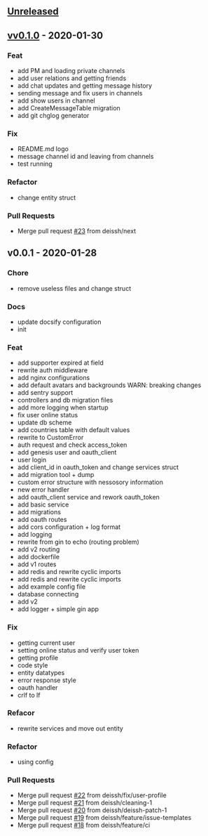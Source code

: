 <a name="unreleased"></a>
## [Unreleased]


<a name="vv0.1.0"></a>
## [vv0.1.0] - 2020-01-30
### Feat
- add PM and loading private channels
- add user relations and getting friends
- add chat updates and getting message history
- sending message and fix users in channels
- add show users in channel
- add CreateMessageTable migration
- add git chglog generator

### Fix
- README.md logo
- message channel id and leaving from channels
- test running

### Refactor
- change entity struct

### Pull Requests
- Merge pull request [#23](https://github.com/deissh/osu-api-server/issues/23) from deissh/next


<a name="v0.0.1"></a>
## v0.0.1 - 2020-01-28
### Chore
- remove useless files and change struct

### Docs
- update docsify configuration
- init

### Feat
- add supporter expired at field
- rewrite auth middleware
- add nginx configurations
- add default avatars and backgrounds WARN: breaking changes
- add sentry support
- controllers and db migration files
- add more logging when startup
- fix user online status
- update db scheme
- add countries table with default values
- rewrite to CustomError
- auth request and check access_token
- add genesis user and oauth_client
- user login
- add client_id in oauth_token and change services struct
- add migration tool + dump
- custom error structure with nessosory information
- new error handler
- add oauth_client service and rework oauth_token
- add basic service
- add migrations
- add oauth routes
- add cors configuration + log format
- add logging
- rewrite from gin to echo (routing problem)
- add v2 routing
- add dockerfile
- add v1 routes
- add redis and rewrite cyclic imports
- add redis and rewrite cyclic imports
- add example config file
- database connecting
- add v2
- add logger + simple gin app

### Fix
- getting current user
- setting online status and verify user token
- getting profile
- code style
- entity datatypes
- error response style
- oauth handler
- crlf to lf

### Refacor
- rewrite services and move out entity

### Refactor
- using config

### Pull Requests
- Merge pull request [#22](https://github.com/deissh/osu-api-server/issues/22) from deissh/fix/user-profile
- Merge pull request [#21](https://github.com/deissh/osu-api-server/issues/21) from deissh/cleaning-1
- Merge pull request [#20](https://github.com/deissh/osu-api-server/issues/20) from deissh/deissh-patch-1
- Merge pull request [#19](https://github.com/deissh/osu-api-server/issues/19) from deissh/feature/issue-templates
- Merge pull request [#18](https://github.com/deissh/osu-api-server/issues/18) from deissh/feature/ci


[Unreleased]: https://github.com/deissh/osu-api-server/compare/vv0.1.0...HEAD
[vv0.1.0]: https://github.com/deissh/osu-api-server/compare/v0.0.1...vv0.1.0
